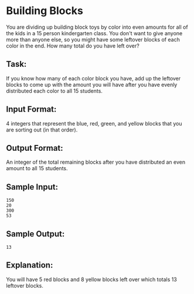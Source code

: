﻿# Building Blocks

You are dividing up building block toys by color into even amounts for all of the kids in a 15 person kindergarten class. You don't want to give anyone more than anyone else, so you might have some leftover blocks of each color in the end.  How many total do you have left over?

## Task: 
If you know how many of each color block you have, add up the leftover blocks to come up with the amount you will have after you have evenly distributed each color to all 15 students.

## Input Format: 
4 integers that represent the blue, red, green, and yellow blocks that you are sorting out (in that order).

## Output Format: 
An integer of the total remaining blocks after you have distributed an even amount to all 15 students.

## Sample Input: 
```
150
20
300
53
```
## Sample Output: 
```
13
```
## Explanation: 
You will have 5 red blocks and 8 yellow blocks left over which totals 13 leftover blocks.